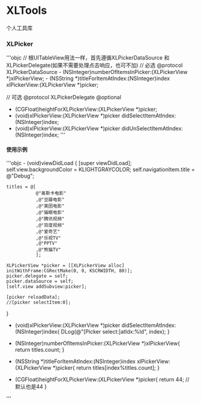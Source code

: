 # XLTools
个人工具库
<h3>XLPicker</h3>
'''objc
// 根UITableView用法一样，首先遵循XLPickerDataSource 和XLPickerDelegate(如果不需要处理点击响应，也可不加)
// 必选
@protocol XLPickerDataSource <NSObject>
- (NSInteger)numberOfItemsInPicker:(XLPickerView *)xlPickerView;
- (NSString *)titleForItemAtIndex:(NSInteger)index xlPickerView:(XLPickerView *)picker;

// 可选
@protocol XLPickerDelegate <NSObject>
@optional
- (CGFloat)heightForXLPickerView:(XLPickerView *)picker;
- (void)xlPickerView:(XLPickerView *)picker didSelectItemAtIndex:(NSInteger)index;
- (void)xlPickerView:(XLPickerView *)picker didUnSelectItemAtIndex:(NSInteger)index;
'''

<h4>使用示例</h4>
'''objc
- (void)viewDidLoad {
    [super viewDidLoad];
    self.view.backgroundColor = KLIGHTGRAYCOLOR;
    self.navigationItem.title = @"Debug";
    
    titles = @[
               @"奥斯卡电影"
               ,@"豆瓣电影"
               ,@"美团电影"
               ,@"猫眼电影"
               ,@"腾讯视频"
               ,@"百度视频"
               ,@"爱奇艺"
               ,@"乐视TV"
               ,@"PPTV"
               ,@"熊猫TV"
               ];
    
    XLPickerView *picker = [[XLPickerView alloc] initWithFrame:CGRectMake(0, 0, KSCRWIDTH, 80)];
    picker.delegate = self;
    picker.dataSource = self;
    [self.view addSubview:picker];
    
    [picker reloadData];
    //[picker selectItem:0];
}


- (void)xlPickerView:(XLPickerView *)picker didSelectItemAtIndex:(NSInteger)index{
    DLog(@"[Picker select:]atIdx:%ld", index);
}

- (NSInteger)numberOfItemsInPicker:(XLPickerView *)xlPickerView{
    return titles.count;
}
- (NSString *)titleForItemAtIndex:(NSInteger)index xlPickerView:(XLPickerView *)picker{
    return titles[index%titles.count];
}

- (CGFloat)heightForXLPickerView:(XLPickerView *)picker{
    return 44;  // 默认也是44
}

'''

